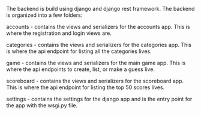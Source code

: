 The backend is build using django and django rest framework. The backend is organized into a few folders:

accounts - contains the views and serializers for the accounts app. This is where the registration and login views are.

categories - contains the views and serializers for the categories app. This is where the api endpoint for listing all the categories lives.

game - contains the views and serializers for the main game app. This is where the api endpoints to create, list, or make a guess live.

scoreboard - contains the views and serializers for the scoreboard app. This is where the api endpoint for listing the top 50 scores lives.

settings - contains the settings for the django app and is the entry point for the app with the wsgi.py file.

